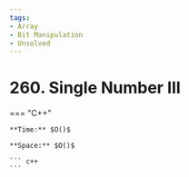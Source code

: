 ```yaml
---
tags:
- Array
- Bit Manipulation
- Unsolved
---
```



# 260. Single Number III

=== "C++"

    **Time:** $O()$

    **Space:** $O()$

    ``` c++
    ```